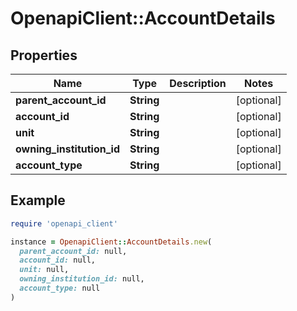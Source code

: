 # OpenapiClient::AccountDetails

## Properties

| Name | Type | Description | Notes |
| ---- | ---- | ----------- | ----- |
| **parent_account_id** | **String** |  | [optional] |
| **account_id** | **String** |  | [optional] |
| **unit** | **String** |  | [optional] |
| **owning_institution_id** | **String** |  | [optional] |
| **account_type** | **String** |  | [optional] |

## Example

```ruby
require 'openapi_client'

instance = OpenapiClient::AccountDetails.new(
  parent_account_id: null,
  account_id: null,
  unit: null,
  owning_institution_id: null,
  account_type: null
)
```

